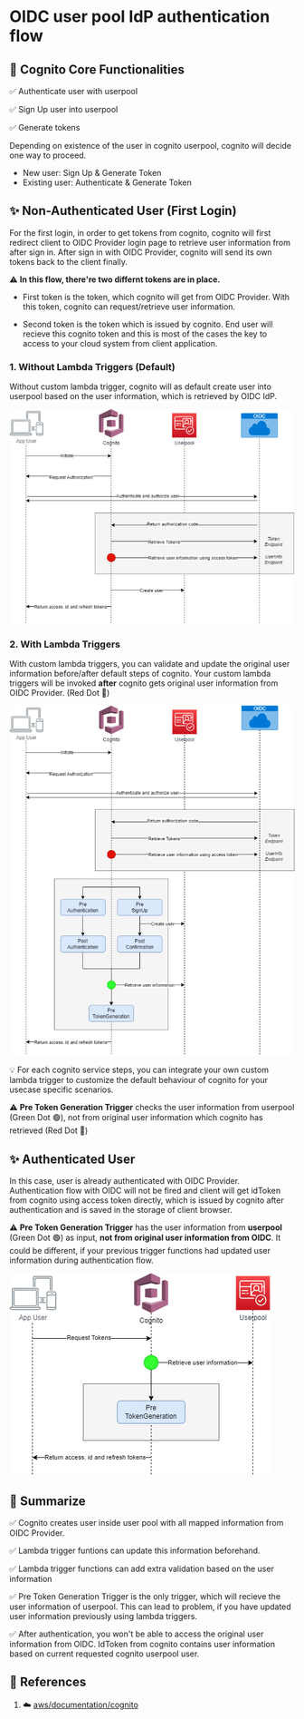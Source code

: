 # OIDC user pool IdP authentication flow

## 🚀 Cognito Core Functionalities
✅ Authenticate user with userpool

✅ Sign Up user into userpool

✅ Generate tokens

Depending on existence of the user in cognito userpool, cognito will decide one way to proceed.
- New user: Sign Up & Generate Token
- Existing user: Authenticate & Generate Token

## ✨ Non-Authenticated User (First Login)
For the first login, in order to get tokens from cognito, cognito will first redirect client to OIDC Provider login page to retrieve user information from after sign in. After sign in with OIDC Provider, cognito will send its own tokens back to the client finally.

⚠️ **In this flow, there're two differnt tokens are in place.**
- First token is the token, which cognito will get from OIDC Provider. With this token, cognito can request/retrieve user information. 

- Second token is the token which is issued by cognito. End user will recieve this cognito token and this is most of the cases the key to access to your cloud system from client application.

### 1. Without Lambda Triggers (Default)
Without custom lambda trigger, cognito will as default create user into userpool based on the user information, which is retrieved by OIDC IdP.

![](./images/cognito__default_flow.png)

### 2. With Lambda Triggers
With custom lambda triggers, you can validate and update the original user information before/after default steps of cognito. Your custom lambda triggers will be invoked **after** cognito gets original user information from OIDC Provider. (Red Dot 🔴)

![](./images/cognito_flow.png)

💡 For each cognito service steps, you can integrate your own custom lambda trigger to customize the default behaviour of cognito for your usecase specific scenarios.

⚠️ **Pre Token Generation Trigger** checks the user information from userpool (Green Dot 🟢), not from original user information which cognito has retrieved (Red Dot 🔴)

## ✨ Authenticated User
In this case, user is already authenticated with OIDC Provider. Authentication flow with OIDC will not be fired and client will get idToken from cognito using access token directly, which is issued by cognito after authentication and is saved in the storage of client browser.

⚠️ **Pre Token Generation Trigger** has the user information from **userpool** (Green Dot 🟢) as input, **not from original user information from OIDC**. It could be different, if your previous trigger functions had updated user information during authentication flow.

![](./images/second_auth.png)

## 💯 Summarize
✅ Cognito creates user inside user pool with all mapped information from OIDC Provider.

✅ Lambda trigger funtions can update this information beforehand. 

✅ Lambda trigger functions can add extra validation based on the user information

✅ Pre Token Generation Trigger is the only trigger, which will recieve the user information of userpool. This can lead to problem, if you have updated user information previously using lambda triggers.

✅ After authentication, you won't be able to access the original user information from OIDC. IdToken from cognito contains user information based on current requested cognito userpool user.


## 👀 References
1. ☁️ [aws/documentation/cognito](https://docs.aws.amazon.com/cognito/latest/developerguide/cognito-user-pools-oidc-flow.html)